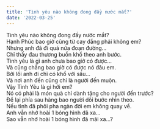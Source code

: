 ```yaml
---
title: 'Tình yêu nào không đong đầy nước mắt?'
date: '2022-03-25'
---
```


Tình yêu nào không đong đầy nước mắt? \
Hạnh Phúc bao giờ cũng từ cay đắng phải không em? \
Nhưng anh đã đi quá nửa đoạn đường... \
Chỉ thấy đau thương buồn khổ theo anh bước. \
Tình yêu là gì anh chưa bao giờ có được...\
Và cũng chẳng bao giờ có được nó đâu em.\
Bởi lối anh đi chỉ có khổ với sầu...\
Và nơi anh đến cũng chỉ là người đến muộn.\
Vậy Tình Yêu là gì hỡi em?\
Nó có phải là món quà chỉ dành tặng cho người đến trước?\
Để lại phía sau hàng bao người dõi bước nhìn theo.\
Nếu tình đã phôi pha ngàn đời em không quay về.\
Anh vẫn nhớ hoài 1 bóng hình đã xa...\
Sao vẫn nhớ hoài 1 bóng hình đã mãi xa...?
